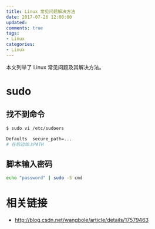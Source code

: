 ```yaml
---
title: Linux 常见问题解决方法
date: 2017-07-26 12:00:00
updated:
comments: true
tags:
- Linux
categories:
- Linux
---
```


本文列举了 Linux 常见问题及其解决方法。

<!--more-->

# sudo

## 找不到命令

```bash
$ sudo vi /etc/sudoers

Defaults  secure_path=...
# 在后边加上PATH
```

## 脚本输入密码

```bash
echo "password" | sudo -S cmd
```

# 相关链接

* http://blog.csdn.net/wangbole/article/details/17579463
